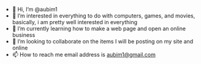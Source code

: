 - 👋 Hi, I’m @aubim1
- 👀 I’m interested in everything to do with computers, games, and movies, basically, i am pretty well interested in everything
- 🌱 I’m currently learning how to make a web page and open an online business
- 💞️ I’m looking to collaborate on the items I will be posting on my site and online
- 📫 How to reach me email address is aubim1@gmail.com

<!---
aubim1/aubim1 is a ✨ special ✨ repository because its `README.md` (this file) appears on your GitHub profile.
You can click the Preview link to take a look at your changes.
--->
